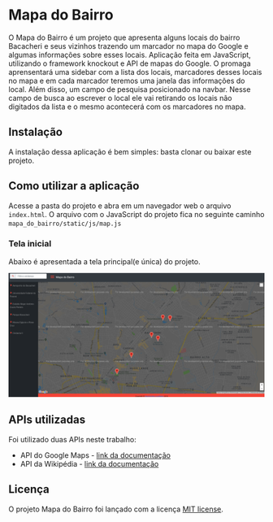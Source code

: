 
# Mapa do Bairro
O Mapa do Bairro é um projeto que apresenta alguns locais do bairro Bacacheri e seus vizinhos trazendo um marcador no mapa do Google e algumas informações sobre esses locais.
Aplicação feita em JavaScript, utilizando o framework knockout e API de mapas do Google. O promaga aprensentará uma sidebar com a lista dos locais, marcadores desses locais no mapa e em cada marcador teremos uma janela das informações do local. Além disso, um campo de pesquisa posicionado na navbar. Nesse campo de busca ao escrever o local ele vai retirando os locais não digitados da lista e o mesmo acontecerá com os marcadores no mapa.


## Instalação
A instalação dessa aplicação é bem simples:  basta clonar ou baixar este projeto.


## Como utilizar a aplicação
Acesse a pasta do projeto e abra em um navegador web o arquivo `index.html`. O arquivo com o JavaScript do projeto fica no seguinte caminho `mapa_do_bairro/static/js/map.js`

### Tela inicial
Abaixo é apresentada a tela principal(e única) do projeto.

![Tela principal](static/images/tela_principal.png)

## APIs utilizadas
Foi utilizado duas APIs neste trabalho:
 * API do Google Maps - [link da documentação](https://developers.google.com/maps/documentation/)
 * API da Wikipédia - [link da documentação](https://www.mediawiki.org/wiki/API:Main_page/pt-br)


## Licença
O projeto Mapa do Bairro foi lançado com a licença [MIT
license](https://github.com/atom-community/markdown-preview-plus/blob/master/LICENSE.md).

